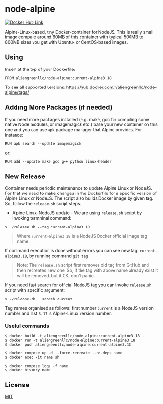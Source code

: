 # node-alpine

[![Docker Hub Link][docker-img]][docker-url]

Alpine-Linux-based, tiny Docker-container for NodeJS. This is really small image compare around [60MB](https://hub.docker.com/r/aliengreenllc/node-alpine/tags/) of this container with typical 500MB to 800MB sizes you get with Ubuntu- or CentOS-based images.



## Using

Insert at the top of your Dockerfile:

```
FROM aliengreenllc/node-alpine:current-alpine3.18
```

To see all supported versions: <https://hub.docker.com/r/aliengreenllc/node-alpine/tags/>



## Adding More Packages (if needed)

If you need more packages installed (e.g. make, gcc for compiling some native Node modules, or imagemagick etc.) base your new container on this one and you can use `apk` package manager that Alpine provides. For instance:

```shell
RUN apk search --update imagemagick
```

or:

```shell
RUN add --update make gcc g++ python linux-header
```



## New Release

Container needs periodic maintenance to update Alpine Linux or NodeJS. For that we need to make changes in the Dockerfile for a specific version of Alpine Linux or NodeJS. The script also builds Docker image by given tag. So, follow the `release.sh` script steps.

 - Alpine Linux-NodeJS update - We are using `release.sh` script by invoking termninal command:

 ```shell
 $ ./release.sh --tag current-alpine3.18
 ```

> Where `current-alpine3.18` is a NodeJS Docker official image tag name.

If command execution is done without errors you can see new tag: `current-alpine3.18`, by running command `git tag`

> Note: The `release.sh` script first removes old tag from GitHub and then recreates new one. So, if the tag with above name already exist it will be removed, but it OK, don't panic.

If you need fast search for official NodeJS tag you can invoke `release.sh` script with specific argument:

```shell
$ ./release.sh --search current-
```

Tag names organised as follows: first number `current` is a NodeJS version number and last `3.17` is Alpine-Linux version number.

### Useful commands

```shell
$ docker build -t aliengreenllc/node-alpine:current-alpine3.18 .
$ docker run -t aliengreenllc/node-alpine:current-alpine3.18
$ docker push aliengreenllc/node-alpine:current-alpine3.18

$ docker compose up -d --force-recreate --no-deps name
$ docker exec -it name sh

$ docker compose logs -f name
$ docker history name
```



## License

[MIT](LICENSE)

[docker-img]: https://img.shields.io/badge/docker-ready-blue.svg
[docker-url]: https://hub.docker.com/r/aliengreenllc/node-alpine